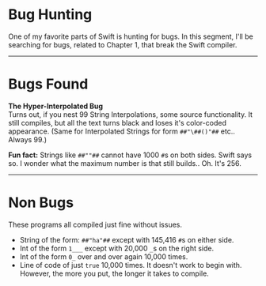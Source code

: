 # **Bug Hunting**

One of my favorite parts of Swift is hunting for bugs. In this segment, I'll be searching for bugs, related to Chapter 1, that break the Swift compiler.

---

# **Bugs Found**
**The Hyper-Interpolated Bug**<br>
Turns out, if you nest 99 String Interpolations, some source functionality. It still compiles, but all the text turns black and loses it's color-coded appearance. (Same for Interpolated Strings for form `##"\##()"##` etc.. Always 99.)

**Fun fact:** Strings like `##""##` cannot have 1000 `#`s on both sides. Swift says so. I wonder what the maximum number is that still builds.. Oh. It's 256.


---

# Non Bugs
These programs all compiled just fine without issues.
- String of the form: `##"ha"##` except with 145,416 `#`s on either side.
- Int of the form `1___` except with 20,000 `_`s on the right side.
- Int of the form `0_` over and over again 10,000 times.
- Line of code of just `true` 10,000 times. It doesn't work to begin with. However, the more you put, the longer it takes to compile.
